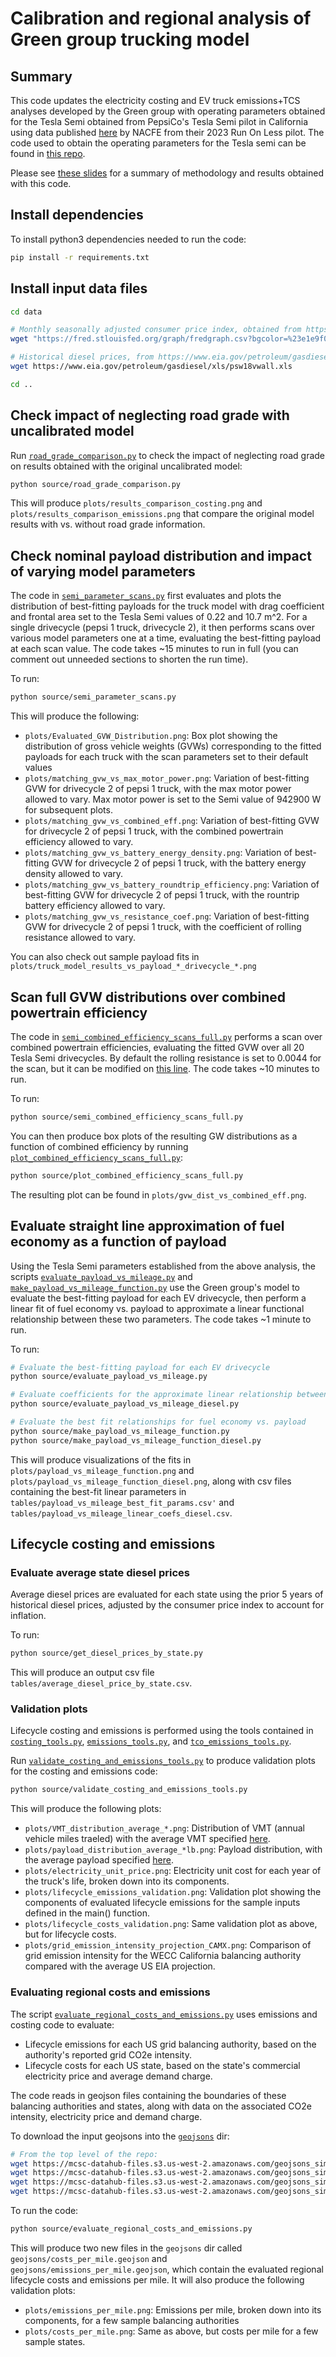 # Calibration and regional analysis of Green group trucking model

## Summary

This code updates the electricity costing and EV truck emissions+TCS analyses developed by the Green group with operating parameters obtained for the Tesla Semi obtained from PepsiCo's Tesla Semi pilot in California using data published [here](https://runonless.com/run-on-less-electric-depot-reports/) by NACFE from their 2023 Run On Less pilot. The code used to obtain the operating parameters for the Tesla semi can be found in [this repo](https://github.com/mcsc-impact-climate/PepsiCo_NACFE_Analysis).

Please see [these slides](https://docs.google.com/presentation/d/1l4Rhx-8UHH76ify1ockwKjT68-v6luahxVGwR-wyRJk/edit?usp=sharing) for a summary of methodology and results obtained with this code. 

## Install dependencies

To install python3 dependencies needed to run the code:

```bash
pip install -r requirements.txt
```

## Install input data files

```bash
cd data

# Monthly seasonally adjusted consumer price index, obtained from https://fred.stlouisfed.org/series/CPIAUCSL on May 5, 2024
wget "https://fred.stlouisfed.org/graph/fredgraph.csv?bgcolor=%23e1e9f0&chart_type=line&drp=0&fo=open%20sans&graph_bgcolor=%23ffffff&height=450&mode=fred&recession_bars=on&txtcolor=%23444444&ts=12&tts=12&width=1318&nt=0&thu=0&trc=0&show_legend=yes&show_axis_titles=yes&show_tooltip=yes&id=CPIAUCSL&scale=left&cosd=1947-01-01&coed=2024-03-01&line_color=%234572a7&link_values=false&line_style=solid&mark_type=none&mw=3&lw=2&ost=-99999&oet=99999&mma=0&fml=a&fq=Monthly&fam=avg&fgst=lin&fgsnd=2020-02-01&line_index=1&transformation=lin&vintage_date=2024-05-05&revision_date=2024-05-05&nd=1947-01-01" -O CPIAUCSL.csv

# Historical diesel prices, from https://www.eia.gov/petroleum/gasdiesel/
wget https://www.eia.gov/petroleum/gasdiesel/xls/psw18vwall.xls

cd ..
```

## Check impact of neglecting road grade with uncalibrated model
Run [`road_grade_comparison.py`](./source/road_grade_comparison.py) to check the impact of neglecting road grade on results obtained with the original uncalibrated model:

```bash
python source/road_grade_comparison.py 
```

This will produce `plots/results_comparison_costing.png` and `plots/results_comparison_emissions.png` that compare the original model results with vs. without road grade information. 

## Check nominal payload distribution and impact of varying model parameters

The code in [`semi_parameter_scans.py`](./source/semi_parameter_scans.py) first evaluates and plots the distribution of best-fitting payloads for the truck model with drag coefficient and frontal area set to the Tesla Semi values of 0.22 and 10.7 m^2. For a single drivecycle (pepsi 1 truck, drivecycle 2), it then performs scans over various model parameters one at a time, evaluating the best-fitting payload at each scan value. The code takes ~15 minutes to run in full (you can comment out unneeded sections to shorten the run time). 

To run:

```bash
python source/semi_parameter_scans.py
```

This will produce the following:
* `plots/Evaluated_GVW_Distribution.png`: Box plot showing the distribution of gross vehicle weights (GVWs) corresponding to the fitted payloads for each truck with the scan parameters set to their default values
* `plots/matching_gvw_vs_max_motor_power.png`: Variation of best-fitting GVW for drivecycle 2 of pepsi 1 truck, with the max motor power allowed to vary. Max motor power is set to the Semi value of 942900 W for subsequent plots.
* `plots/matching_gvw_vs_combined_eff.png`: Variation of best-fitting GVW for drivecycle 2 of pepsi 1 truck, with the combined powertrain efficiency allowed to vary.
* `plots/matching_gvw_vs_battery_energy_density.png`: Variation of best-fitting GVW for drivecycle 2 of pepsi 1 truck, with the battery energy density allowed to vary.
* `plots/matching_gvw_vs_battery_roundtrip_efficiency.png`: Variation of best-fitting GVW for drivecycle 2 of pepsi 1 truck, with the rountrip battery efficiency allowed to vary.
* `plots/matching_gvw_vs_resistance_coef.png`: Variation of best-fitting GVW for drivecycle 2 of pepsi 1 truck, with the coefficient of rolling resistance allowed to vary.

You can also check out sample payload fits in `plots/truck_model_results_vs_payload_*_drivecycle_*.png`

## Scan full GVW distributions over combined powertrain efficiency

The code in [`semi_combined_efficiency_scans_full.py`](source/semi_combined_efficiency_scans_full.py) performs a scan over combined powertrain efficiencies, evaluating the fitted GVW over all 20 Tesla Semi drivecycles. By default the rolling resistance is set to 0.0044 for the scan, but it can be modified on [this line](source/semi_combined_efficiency_scans_full.py#L55). The code takes ~10 minutes to run.

To run:

```bash
python source/semi_combined_efficiency_scans_full.py
```

You can then produce box plots of the resulting GW distributions as a function of combined efficiency by running [`plot_combined_efficiency_scans_full.py`](source/plot_combined_efficiency_scans_full.py):

```bash
python source/plot_combined_efficiency_scans_full.py
```

The resulting plot can be found in `plots/gvw_dist_vs_combined_eff.png`.

## Evaluate straight line approximation of fuel economy as a function of payload

Using the Tesla Semi parameters established from the above analysis, the scripts [`evaluate_payload_vs_mileage.py`](source/evaluate_payload_vs_mileage.py) and [`make_payload_vs_mileage_function.py`](source/make_payload_vs_mileage_function.py) use the Green group's model to evaluate the best-fitting payload for each EV drivecycle, then perform a linear fit of fuel economy vs. payload to approximate a linear functional relationship between these two parameters. The code takes ~1 minute to run.

To run:

```bash
# Evaluate the best-fitting payload for each EV drivecycle
python source/evaluate_payload_vs_mileage.py

# Evaluate coefficients for the approximate linear relationship between payload and fuel economy (gal/mile) if the drivecycles were performed by a comparable diesel truck
python source/evaluate_payload_vs_mileage_diesel.py

# Evaluate the best fit relationships for fuel economy vs. payload
python source/make_payload_vs_mileage_function.py
python source/make_payload_vs_mileage_function_diesel.py
```

This will produce visualizations of the fits in `plots/payload_vs_mileage_function.png` and `plots/payload_vs_mileage_function_diesel.png`, along with csv files containing the best-fit linear parameters in `tables/payload_vs_mileage_best_fit_params.csv'` and `tables/payload_vs_mileage_linear_coefs_diesel.csv`.


## Lifecycle costing and emissions

### Evaluate average state diesel prices

Average diesel prices are evaluated for each state using the prior 5 years of historical diesel prices, adjusted by the consumer price index to account for inflation.

To run:

```bash
python source/get_diesel_prices_by_state.py
```

This will produce an output csv file `tables/average_diesel_price_by_state.csv`.

### Validation plots

Lifecycle costing and emissions is performed using the tools contained in [`costing_tools.py`](./costing_tools.py), [`emissions_tools.py`](./emissions_tools.py), and [`tco_emissions_tools.py`](./tco_emissions_tools.py). 

Run [`validate_costing_and_emissions_tools.py`](./source/validate_costing_and_emissions_tools.py) to produce validation plots for the costing and emissions code:

```bash
python source/validate_costing_and_emissions_tools.py
```

This will produce the following plots:

* `plots/VMT_distribution_average_*.png`: Distribution of VMT (annual vehicle miles traeled) with the average VMT specified [here](./source/validate_costing_and_emissions_tools.py#L85).
* `plots/payload_distribution_average_*lb.png`: Payload distribution, with the average payload specified [here](./source/validate_costing_and_emissions_tools.py#L81).
* `plots/electricity_unit_price.png`: Electricity unit cost for each year of the truck's life, broken down into its components.
* `plots/lifecycle_emissions_validation.png`: Validation plot showing the components of evaluated lifecycle emissions for the sample inputs defined in the main() function.
* `plots/lifecycle_costs_validation.png`: Same validation plot as above, but for lifecycle costs.
* `plots/grid_emission_intensity_projection_CAMX.png`: Comparison of grid emission intensity for the WECC California balancing authority compared with the average US EIA projection.

### Evaluating regional costs and emissions

The script [`evaluate_regional_costs_and_emissions.py`](./source/evaluate_regional_costs_and_emissions.py) uses emissions and costing code to evaluate:

* Lifecycle emissions for each US grid balancing authority, based on the authority's reported grid CO2e intensity. 
* Lifecycle costs for each US state, based on the state's commercial electricity price and average demand charge.

The code reads in geojson files containing the boundaries of these balancing authorities and states, along with data on the associated CO2e intensity, electricity price and demand charge. 

To download the input geojsons into the [`geojsons`](./geojsons) dir:

```bash
# From the top level of the repo:
wget https://mcsc-datahub-files.s3.us-west-2.amazonaws.com/geojsons_simplified/egrid2020_subregions_merged.geojson ./geojsons
wget https://mcsc-datahub-files.s3.us-west-2.amazonaws.com/geojsons_simplified/demand_charges_by_state.geojson ./geojsons
wget https://mcsc-datahub-files.s3.us-west-2.amazonaws.com/geojsons_simplified/electricity_rates_by_state_merged.geojson ./geojsons
wget https://mcsc-datahub-files.s3.us-west-2.amazonaws.com/geojsons_simplified/diesel_price_by_state.geojson ./geojsons
```

To run the code:

```bash
python source/evaluate_regional_costs_and_emissions.py
```

This will produce two new files in the `geojsons` dir called `geojsons/costs_per_mile.geojson` and `geojsons/emissions_per_mile.geojson`, which contain the evaluated regional lifecycle costs and emissions per mile. It will also produce the following validation plots:
* `plots/emissions_per_mile.png`: Emissions per mile, broken down into its components, for a few sample balancing authorities
* `plots/costs_per_mile.png`: Same as above, but costs per mile for a few sample states.

